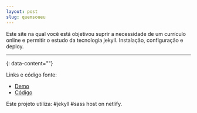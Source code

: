 ```yaml
---
layout: post
slug: quemsoueu
---
```



Este site na qual você está objetivou suprir a necessidade de um currículo online e permitir o estudo da tecnologia jekyll. Instalação, configuração e deploy. 

---
{: data-content=""}

Links e código fonte:
- [Demo](https://quemsoueu.netlify.app/)
- [Código](https://github.com/izichtl/quemsoueu)

Este projeto utiliza: #jekyll #sass host on netlify.



